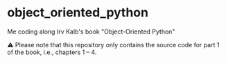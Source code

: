 # object_oriented_python
Me coding along Irv Kalb's book "Object-Oriented Python" 

⚠️ Please note that this repository only contains the source code for part 1 of the book, i.e., chapters 1 – 4.
